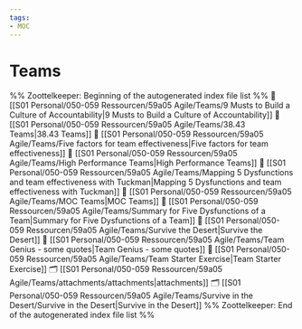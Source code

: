 ```yaml
---
tags: 
- MOC
---
```

# Teams



%% Zoottelkeeper: Beginning of the autogenerated index file list  %%
📄 [[S01 Personal/050-059 Ressourcen/59a05 Agile/Teams/9 Musts to Build a Culture of Accountability|9 Musts to Build a Culture of Accountability]]
📄 [[S01 Personal/050-059 Ressourcen/59a05 Agile/Teams/38.43 Teams|38.43 Teams]]
📄 [[S01 Personal/050-059 Ressourcen/59a05 Agile/Teams/Five factors for team effectiveness|Five factors for team effectiveness]]
📄 [[S01 Personal/050-059 Ressourcen/59a05 Agile/Teams/High Performance Teams|High Performance Teams]]
📄 [[S01 Personal/050-059 Ressourcen/59a05 Agile/Teams/Mapping 5 Dysfunctions and team effectiveness with Tuckman|Mapping 5 Dysfunctions and team effectiveness with Tuckman]]
📄 [[S01 Personal/050-059 Ressourcen/59a05 Agile/Teams/MOC Teams|MOC Teams]]
📄 [[S01 Personal/050-059 Ressourcen/59a05 Agile/Teams/Summary for Five Dysfunctions of a Team|Summary for Five Dysfunctions of a Team]]
📄 [[S01 Personal/050-059 Ressourcen/59a05 Agile/Teams/Survive the Desert|Survive the Desert]]
📄 [[S01 Personal/050-059 Ressourcen/59a05 Agile/Teams/Team Genius - some quotes|Team Genius - some quotes]]
📄 [[S01 Personal/050-059 Ressourcen/59a05 Agile/Teams/Team Starter Exercise|Team Starter Exercise]]
🗂️ [[S01 Personal/050-059 Ressourcen/59a05 Agile/Teams/attachments/attachments|attachments]]
🗂️ [[S01 Personal/050-059 Ressourcen/59a05 Agile/Teams/Survive in the Desert/Survive in the Desert|Survive in the Desert]]
%% Zoottelkeeper: End of the autogenerated index file list  %%

